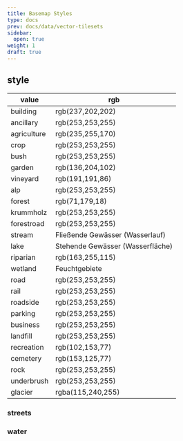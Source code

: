 ```yaml
---
title: Basemap Styles
type: docs
prev: docs/data/vector-tilesets
sidebar:
  open: true
weight: 1
draft: true
---
```



## style

| value | rgb |
| ----- | ----------- |
| building | rgb(237,202,202) |
| ancillary | rgb(253,253,255) |
| agriculture | rgb(235,255,170) |
| crop | rgb(253,253,255) |
| bush | rgb(253,253,255) |
| garden | rgb(136,204,102) |
| vineyard | rgb(191,191,86) |
| alp | rgb(253,253,255) |
| forest | rgb(71,179,18) |
| krummholz | rgb(253,253,255) |
| forestroad | rgb(253,253,255) |
| stream | Fließende Gewässer (Wasserlauf) |
| lake | Stehende Gewässer (Wasserfläche) |
| riparian | rgb(163,255,115) |
| wetland | Feuchtgebiete |
| road | rgb(253,253,255) |
| rail | rgb(253,253,255) |
| roadside | rgb(253,253,255) |
| parking | rgb(253,253,255) |
| business | rgb(253,253,255) |
| landfill | rgb(253,253,255) |
| recreation | rgb(102,153,77) |
| cemetery | rgb(153,125,77) |
| rock | rgb(253,253,255) |
| underbrush | rgb(253,253,255) |
| glacier | rgba(115,240,255) |

### streets

### water



